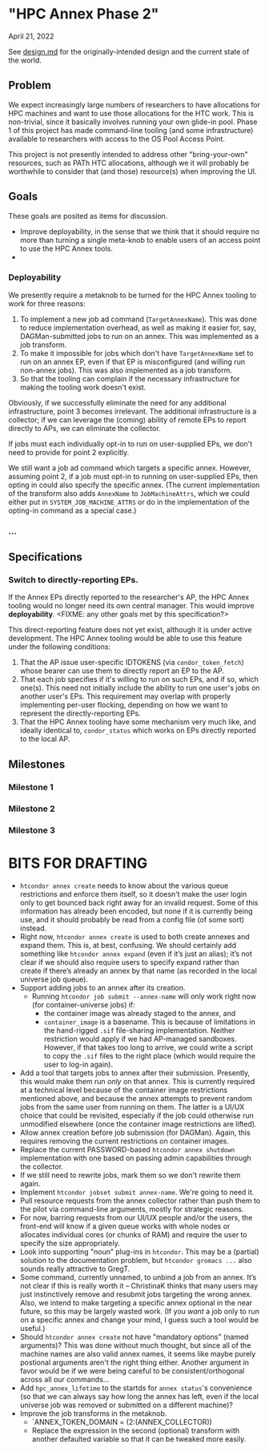 "HPC Annex Phase 2"
===================
April 21, 2022

See [design.md](design.md) for the originally-intended design and the
current state of the world.

Problem
-------

We expect increasingly large numbers of researchers to have allocations for HPC
machines and want to use those allocations for the HTC work.  This is
non-trivial, since it basically involves running your own glide-in pool.  Phase
1 of this project has made command-line tooling (and some infrastructure)
available to researchers with access to the OS Pool Access Point.

This project is not presently intended to address other "bring-your-own"
resources, such as PATh HTC allocations, although we it will probably be
worthwhile to consider that (and those) resource(s) when improving the UI.

Goals
-----

These goals are posited as items for discussion.

- Improve deployability, in the sense that we think that it should require
  no more than turning a single meta-knob to enable users of an access point
  to use the HPC Annex tools.
- 

### Deployability

We presently require a metaknob to be turned for the HPC Annex tooling to
work for three reasons:

1.  To implement a new job ad command (`TargetAnnexName`).  This was done
    to reduce implementation overhead, as well as making it easier for,
    say, DAGMan-submitted jobs to run on an annex.  This was implemented
    as a job transform.
2.  To make it impossible for jobs which don't have `TargetAnnexName` set
    to run on an annex EP, even if that EP is misconfigured (and willing
    run non-annex jobs).  This was also implemented as a job transform.
3.  So that the tooling can complain if the necessary infrastructure for
    making the tooling work doesn't exist.

Obviously, if we successfully eliminate the need for any additional
infrastructure, point 3 becomes irrelevant.  The additional infrastructure
is a collector; if we can leverage the (coming) ability of remote EPs to
report directly to APs, we can eliminate the collector.

If jobs must each individually opt-in to run on user-supplied EPs, we
don't need to provide for point 2 explicitly.

We still want a job ad command which targets a specific annex.  However,
assuming point 2, if a job must opt-in to running on user-supplied EPs,
then opting in could also specify the specific annex.  (The current
implementation of the transform also adds `AnnexName` to `JobMachineAttrs`,
which we could either put in `SYSTEM_JOB_MACHINE_ATTRS` or do in the
implementation of the opting-in command as a special case.)

### ...

Specifications
--------------

### Switch to directly-reporting EPs.

If the Annex EPs directly reported to the researcher's AP, the
HPC Annex tooling would no longer need its own central manager.
This would improve **deployability**.  <FIXME: any other goals
met by this specification?>

This direct-reporting feature does not yet exist, although it
is under active development.  The HPC Annex tooling would be
able to use this feature under the following conditions:

1.  That the AP issue user-specific IDTOKENS (via `condor_token_fetch`)
    whose bearer can use them to directly report an EP to the AP.
2.  That each job specifies if it's willing to run on such EPs, and if
    so, which one(s).  This need not initially include the ability
    to run one user's jobs on another user's EPs.  This requirement
    may overlap with properly implementing per-user flocking,
    depending on how we want to represent the directly-reporting EPs.
3.  That the HPC Annex tooling have some mechanism very much like,
    and ideally identical to, `condor_status` which works on EPs
    directly reported to the local AP.

Milestones
----------

### Milestone 1

### Milestone 2

### Milestone 3

BITS FOR DRAFTING
=================

- `htcondor annex create` needs to know about the various queue restrictions
  and enforce them itself, so it doesn't make the user login only to get
  bounced back right away for an invalid request.  Some of this information
  has already been encoded, but none if it is currently being use, and it
  should probably be read from a config file   (of some sort) instead. 
- Right now, `htcondor annex create` is used to both create annexes and expand
  them.  This is, at best, confusing.  We should certainly add something like
  `htcondor annex expand` (even if it’s just an alias); it’s not clear if we
  should also require users to specify expand rather than create if there’s
  already an annex by that name (as recorded in the local universe job queue).
- Support adding jobs to an annex after its creation.
  - Running `htcondor job submit --annex-name` will only work right now
    (for container-universe jobs) if:
    - the container image was already staged to the annex, and
    - `container_image` is a basename.
    This is because of limitations in the hand-rigged `.sif` file-sharing
    implementation.  Neither restriction would apply if we had AP-managed
    sandboxes.  However, if that takes too long to arrive, we could write
    a script to copy the `.sif` files to the right place (which would require
    the user to log-in again).
- Add a tool that targets jobs to annex after their submission.  Presently,
  this would make them run _only_ on that annex.  This is currently required
  at a technical level because of the container image restrictions mentioned
  above, and because the annex attempts to prevent random jobs from the same
  user from running on them.  The latter is a UI/UX choice that could be
  revisited, especially if the job could otherwise run unmodified elsewhere
  (once the container image restrictions are lifted).
- Allow annex creation before job submission (for DAGMan).  Again, this
  requires removing the current restrictions on container images.
- Replace the current PASSWORD-based `htcondor annex shutdown` implementation
  with one based on passing admin capabilities through the collector.
- If we still need to rewrite jobs, mark them so we don't rewrite them again.
- Implement `htcondor jobset submit annex-name`.  We're going to need it.
- Pull resource requests from the annex collector rather than push them to
  the pilot via command-line arguments, mostly for strategic reasons.
- For now, barring requests from our UI/UX people and/or the users, the
  front-end will know if a given queue works with whole nodes or allocates
  individual cores (or chunks of RAM) and require the user to specify the
  size appropriately.
- Look into supporting "noun" plug-ins in `htcondor`.  This may be a (partial)
  solution to the documentation problem, but `htcondor gromacs ...` also
  sounds really attractive to GregT.
- Some command, currently unnamed, to unbind a job from an annex.  It’s not
  clear if this is really worth it – ChristinaK thinks that many users may
  just instinctively remove and resubmit jobs targeting the wrong annex.  Also,
  we intend to make targeting a specific annex optional in the near future, so
  this may be largely wasted work.  (If you _want_ a job only to run on a
  specific annex and change your mind, I guess such a tool would be useful.)
- Should `htcondor annex create` not have "mandatory options" (named
  arguments)?  This was done without much thought, but since all of the
  machine names are also valid annex names, it seems like maybe
  purely postional arguments aren't the right thing either.  Another argument
  in favor would be if we were being careful to be consistent/orthogonal
  across all our commands...
- Add `hpc_annex_lifetime` to the startds for `annex status`'s convenience
  (so that we can always say how long the annex has left, even if the local
  universe job was removed or submitted on a different machine)?
- Improve the job transforms in the metaknob.
  - `ANNEX_TOKEN_DOMAIN = $(2:$(ANNEX_COLLECTOR))
  - Replace the expression in the second (optional) transform with another
    defaulted variable so that it can be tweaked more easily.
